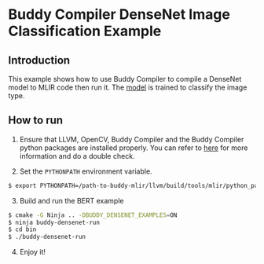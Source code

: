 # Buddy Compiler DenseNet Image Classification Example

## Introduction
This example shows how to use Buddy Compiler to compile a DenseNet model to MLIR code then run it.  The [model](DenseNet121) is trained to classify the image type.


## How to run
1. Ensure that LLVM, OpenCV, Buddy Compiler and the Buddy Compiler python packages are installed properly. You can refer to [here](https://github.com/buddy-compiler/buddy-mlir) for more information and do a double check.

2. Set the `PYTHONPATH` environment variable.
```bash
$ export PYTHONPATH=/path-to-buddy-mlir/llvm/build/tools/mlir/python_packages/mlir_core:/path-to-buddy-mlir/build/python_packages:${PYTHONPATH}
```

3. Build and run the BERT example
```bash
$ cmake -G Ninja .. -DBUDDY_DENSENET_EXAMPLES=ON
$ ninja buddy-densenet-run
$ cd bin
$ ./buddy-densenet-run
```

4. Enjoy it!
